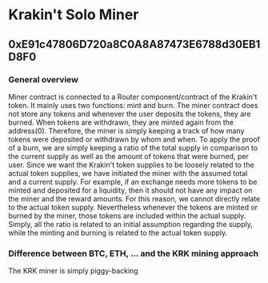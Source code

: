 # Krakin't Solo Miner
## 0xE91c47806D720a8C0A8A87473E6788d30EB1D8F0

### General overview
Miner contract is connected to a Router component/contract of the Krakin't token. It mainly uses two functions: mint and burn. The miner contract does not store any tokens and whenever the user deposits the tokens, they are burned. When tokens are withdrawn, they are minted again from the address(0). Therefore, the miner is simply keeping a track of how many tokens were deposited or withdrawn by whom and when. To apply the proof of a burn, we are simply keeping a ratio of the total supply in comparison to the current supply as well as the amount of tokens that were burned, per user. Since we want the Krakin't token supplies to be loosely related to the actual token supplies, we have initiated the miner with the assumed total and a current supply. For example, if an exchange needs more tokens to be minted and deposited for a liquidity, then it should not have any impact on the miner and the reward amounts. For this reason, we cannot directly relate to the actual token supply. Nevertheless whenever the tokens are minted or burned by the miner, those tokens are included within the actual supply. Simply, all the ratio is related to an initial assumption regarding the supply, while the minting and burning is related to the actual token supply. 

### Difference between BTC, ETH, ... and the KRK mining approach
The KRK miner is simply piggy-backing
